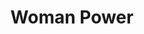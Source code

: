 ---
pid: MP53
title: Woman Power
location_transcription: 15th JFK
zipcode: '19121'
outside_phl: 
neighborhood: Brewerytown
age: '29'
age_range: 20-29
instagram: 
image_file_name: MP_53.jpg
proposal_transcription: woman is power!!
topic: Women
topic_summary: '0'
type: Image
keywords_other: feminism, women
credit: LaTorya
image_labels: 
twitter: 
facebook: 
permalink: "/monuments/mp53/"
layout: item-page
---